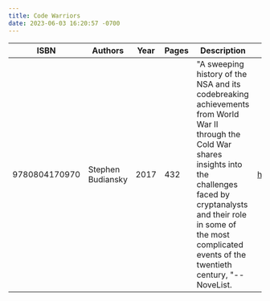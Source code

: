 ```yaml
---
title: Code Warriors
date: 2023-06-03 16:20:57 -0700
---
```


| ISBN        | Authors      | Year    | Pages    | Description    | URL   |
| ----------- | ------------ | ------- | -------- | -------------- | ----- |
| 9780804170970  | Stephen Budiansky| 2017| 432| "A sweeping history of the NSA and its codebreaking achievements from World War II through the Cold War shares insights into the challenges faced by cryptanalysts and their role in some of the most complicated events of the twentieth century, "--NoveList.|https://openlibrary.org/books/OL28855445M/Code_Warriors|    